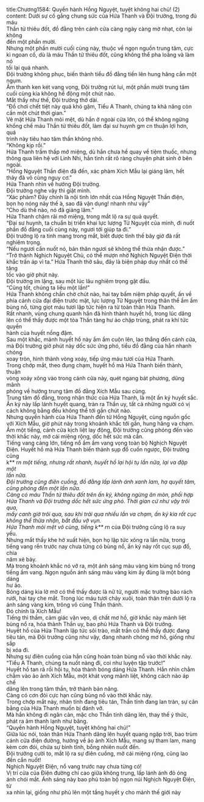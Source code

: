 title:Chương1584: Quyền hành Hồng Nguyệt, tuyệt không hai chủ! (2)
content:
Dưới sự cố gắng chung sức của Hứa Thanh và Đội trưởng, trong đủ máu<br>Thần tử thiêu đốt, đồ đằng trên cánh cửa càng ngày càng mờ nhạt, còn lại không<br>đến một phần mười.<br>Nhưng một phần mười cuối cùng này, thuộc về ngọn nguồn trung tâm, cực<br>kì ngoan cố, dù là máu Thần tử thiêu đốt, cũng không thể pha loãng và làm nó<br>tối lại quá nhanh.<br>Đội trưởng không phục, biến thành tiểu đồ đằng tiến lên hung hăng cắn một<br>ngụm.<br>Âm thanh ken két vang vọng, Đội trưởng rút lui, một phần mười trung tâm<br>cuối cùng kia không hề động một chút nào.<br>Mắt thấy như thế, Đội trưởng thở dài.<br>“Đồ chơi chết tiệt này quá khó gặm, Tiểu A Thanh, chúng ta khả năng còn<br>cần một chút thời gian.”<br>Vẻ mặt Hứa Thanh mỏi mệt, dù hắn ở ngoài cửa lớn, có thể không ngừng<br>khống chế máu Thần tử thiêu đốt, làm đại sư huynh g*m c*n thuận lợi hơn, quá<br>trình này tiêu hao tâm thần không nhỏ.<br>“Không kịp rồi.”<br>Hứa Thanh trầm thấp mở miệng, dù hắn chưa hề quay về tiệm thuốc, nhưng<br>thông qua liên hệ với Linh Nhi, hắn tình rất rõ ràng chuyện phát sinh ở bên<br>ngoài.<br>“Hồng Nguyệt Thần điện đã đến, xác phàm Xích Mẫu lại giáng lâm, hết<br>thảy đã vô cùng nguy cơ.”<br>Hứa Thanh nhìn về hướng Đội trưởng.<br>Đội trưởng nghe vậy thì giật mình.<br>“Xác phàm? Đây chính là nội tình lớn nhất của Hồng Nguyệt Thần điện,<br>bọn họ nóng nảy thế à, sao đã vận dụng! nhanh như vậy”<br>“Cho dù thế nào, nó đã giáng lâm.”<br>Hứa Thanh chậm rãi mở miệng, trong mắt lộ ra sự quả quyết.<br>“Đại sư huynh, ta chuẩn bị triển khai lực lượng Tử Nguyệt của mình, đi nuốt<br>phần đồ đằng cuối cùng này, ngươi tới giúp ta đi.”<br>Đội trưởng lộ ra tinh mang trong mắt, biết được tình thế bây giờ đã rất<br>nghiêm trọng.<br>“Nếu ngươi cắn nuốt nó, bản thân ngươi sẽ không thể thừa nhận được.”<br>“Trở thành Nghịch Nguyệt Chủ, có thể mượn nhờ Nghịch Nguyệt Điện thời<br>khắc trấn áp vì ta.” Hứa Thanh thở sâu, đây là biện pháp duy nhất có thể tăng<br>tốc vào giờ phút này.<br>Đội trưởng im lặng, sau một lúc lâu nghiêm trọng gật đầu.<br>“Cũng tốt, chúng ta liều một lần!”<br>Hứa Thanh không chần chờ chút nào, hai tay bấm niệm pháp quyết, ấn về<br>phía cánh cửa đại điện trước mặt, lực lượng Tử Nguyệt trong thân thể ầm ầm<br>bùng nổ, từng giọt máu tươi lập tức hiện ra từ toàn thân Hứa Thanh.<br>Rất nhanh, vùng chung quanh hắn đã hình thành huyết hồ, trong lúc dâng<br>lên có thể thấy được một tòa Thần tàng hư ảo chập trùng, phát ra khí tức quyền<br>hành của huyết nồng đậm.<br>Sau một khắc, mảnh huyết hồ này ầm ầm cuộn lên, lao thẳng đến cánh cửa,<br>mà Đội trưởng giờ phút này dốc sức ứng phó, tiểu đồ đằng của hắn nhanh chóng<br>xoay tròn, hình thành vòng xoáy, tiếp ứng máu tươi của Hứa Thanh.<br>Trong chớp mắt, theo đụng chạm, huyết hồ mà Hứa Thanh biến thành, thuận<br>vòng xoáy xông vào trong cánh cửa này, quét ngang bát phương, dũng mãnh<br>phóng về hướng trung tâm đồ đằng Xích Mẫu sau cùng.<br>Trung tâm đồ đằng, trong nhận thức của Hứa Thanh, là một ấn ký huyết sắc.<br>Ấn ký này lấp lánh huyết quang, tràn ra Thần uy, tất cả những người có vị<br>cách không bằng đều không thể tới gần chút nào.<br>Nhưng quyền hành của Hứa Thanh đến từ Hồng Nguyệt, cùng nguồn gốc<br>với Xích Mẫu, giờ phút này trong khoảnh khắc tới gần, hung hăng va chạm.<br>Ầm một tiếng, cánh cửa kịch liệt lay động, Đội trưởng cũng phóng đến vào<br>thời khắc này, mở cái miệng rộng, dốc hết sức mà cắn.<br>Tiếng vang càng lớn, tiếng nổ ầm ầm vang vọng toàn bộ Nghịch Nguyệt<br>Điện. Huyết hồ mà Hứa Thanh biến thành sụp đổ cuốn ngược, Đội trưởng cũng<br>k** r*n một tiếng, nhưng rất nhanh, huyết hồ lại hội tụ lần nữa, lại va đập một<br>lần nữa.<br>Đội trưởng cũng điên cuồng, đồ đằng lấp lánh ánh xanh lam, hạ quyết tâm,<br>cũng phóng đến một lần nữa.<br>Càng có máu Thần tử thiêu đốt trên ấn ký, không ngừng ăn mòn, phối hợp<br>Hứa Thanh và Đội trưởng dốc hết sức ứng phó. Thời gian cứ như vậy trôi qua,<br>mấy canh giờ trôi qua, sau khi trải qua nhiều lần va chạm, ấn ký kia rốt cục<br>không thể thừa nhận, bắt đầu vỡ vụn.<br>Hứa Thanh mỏi mệt vô cùng, tiếng k** r*n của Đội trưởng cũng lộ ra suy<br>yếu.<br>Nhưng mắt thấy khe hở xuất hiện, bọn họ lập tức xông ra lần nữa, trong<br>tiếng vang rền trước nay chưa từng có bùng nổ, ấn ký này rốt cục sụp đổ, chia<br>năm xẻ bảy.<br>Mà trong khoảnh khắc nó vỡ ra, một ánh sáng màu vàng kim bùng nổ trong<br>tiếng ầm vang. Ngọn nguồn ánh sáng màu vàng kim ấy đúng là một bóng dáng<br>hư ảo.<br>Bóng dáng kia lờ mờ có thể thấy được là nữ tử, người mặc trường bào rách<br>rưới, hai tay che mắt. Trong lúc máu tươi chảy xuôi, toàn thân trên dưới lộ ra<br>ánh sáng vàng kim, trông vô cùng Thần thánh.<br>Đó chính là Xích Mẫu!<br>Tiếng thì thầm, cảm giác vặn vẹo, dị chất mơ hồ, giờ khắc này mãnh liệt<br>bùng nổ ra, hóa thành Thần uy, bao phủ Hứa Thanh và Đội trưởng.<br>Huyết hồ của Hứa Thanh lập tức sôi trào, mắt trần có thể thấy được đang<br>tiêu tán, mà Đội trưởng cũng như vậy, đang nhanh chóng mơ hồ, giống như sắp<br>bị xóa đi.<br>Nhưng sự điên cuồng của hắn cũng hoàn toàn bùng nổ vào thời khắc này.<br>“Tiểu A Thanh, chúng ta nuốt nàng đi, coi như luyện tập trước!”<br>Huyết hồ tan rã rồi hội tụ, hóa thành bóng dáng Hứa Thanh. Hắn nhìn chằm<br>chằm vào ảo ảnh Xích Mẫu, một khát vọng mãnh liệt, không cách nào áp chế<br>dâng lên trong tâm thần, trở thành bản năng.<br>Càng có cơn đói cực hạn cũng bùng nổ vào thời khắc này.<br>Trong chớp mắt này, nhân tính đang tiêu tán, Thần tính đang lan tràn, sự cân<br>bằng của Hứa Thanh muốn bị đánh vỡ.<br>Mà hắn không đi ngăn cản, mặc cho Thần tính dâng lên, thay thế ý thức,<br>phát ra âm thanh lạnh như băng.<br>“Quyền hành Hồng Nguyệt, tuyệt không hai chủ!”<br>Giữa lúc nói, toàn thân Hứa Thanh dâng lên huyết quang ngập trời, bao trùm<br>cánh cửa điện đường, hướng về ảo ảnh Xích Mẫu, mang sự tham lam, mang<br>kèm cơn đói, chứa sự bình tĩnh, bỗng nhiên nuốt đến.<br>Đội trưởng cười to, mắt lộ ra sự điên cuồng, mở cái miệng rộng, cũng lao<br>đến cắn nuốt!<br>Nghịch Nguyệt Điện, nổ vang trước nay chưa từng có!<br>Vị trí cửa của Điện đường chí cao giữa không trung, lấp lánh ánh đỏ óng<br>ánh chói mắt. Ánh sáng này bao phủ toàn bộ ngọn núi Nghịch Nguyệt Điện, từ<br>xa nhìn lại, giống như phủ lên một tầng huyết y cho mảnh thế giới này